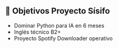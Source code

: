## 🚀 Objetivos Proyecto Sísifo  
- Dominar Python para IA en 6 meses  
- Inglés técnico B2+  
- Proyecto Spotify Downloader operativo  